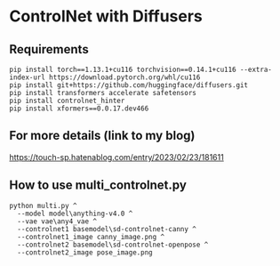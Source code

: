 # ControlNet with Diffusers
## Requirements

~~~
pip install torch==1.13.1+cu116 torchvision==0.14.1+cu116 --extra-index-url https://download.pytorch.org/whl/cu116
pip install git+https://github.com/huggingface/diffusers.git
pip install transformers accelerate safetensors
pip install controlnet_hinter
pip install xformers==0.0.17.dev466
~~~

## For more details (link to my blog)

https://touch-sp.hatenablog.com/entry/2023/02/23/181611

## How to use multi_controlnet.py

~~~
python multi.py ^
  --model model\anything-v4.0 ^
  --vae vae\any4_vae ^
  --controlnet1 basemodel\sd-controlnet-canny ^
  --controlnet1_image canny_image.png ^
  --controlnet2 basemodel\sd-controlnet-openpose ^
  --controlnet2_image pose_image.png
~~~
